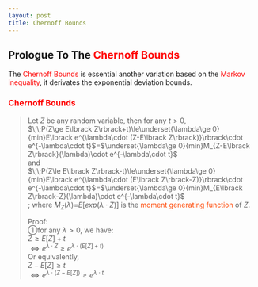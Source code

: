 ```yaml
---
layout: post
title: Chernoff Bounds
---
```


## Prologue To The <font color="Red">Chernoff Bounds</font>
<p class="message">
The <font color="Red">Chernoff Bounds</font> is essential another variation based on the <font color="Red">Markov inequality</font>, it derivates the exponential deviation bounds.  
</p>

### <font color="Red">Chernoff Bounds</font>
>Let $Z$ be any random variable, then for any $t>0$,  
>$\;\;P(Z\ge E\lbrack Z\rbrack+t)\le\underset{\lambda\ge 0}{min}E\lbrack e^{\lambda\cdot (Z-E\lbrack Z\rbrack)}\rbrack\cdot e^{-\lambda\cdot t}$=$\underset{\lambda\ge 0}{min}M_{Z-E\lbrack Z\rbrack}(\lambda)\cdot e^{-\lambda\cdot t}$  
>and  
>$\;\;P(Z\le E\lbrack Z\rbrack-t)\le\underset{\lambda\ge 0}{min}E\lbrack e^{\lambda\cdot (E\lbrack Z\rbrack-Z)}\rbrack\cdot e^{-\lambda\cdot t}$=$\underset{\lambda\ge 0}{min}M_{E\lbrack Z\rbrack-Z}(\lambda)\cdot e^{-\lambda\cdot t}$  
>; where $M_{Z}(\lambda)$=$E\lbrack exp(\lambda\cdot Z)\rbrack$ is the <font color="OrangeRed">moment generating function</font> of $Z$.  
>
>Proof:  
>&#10112;for any $\lambda>0$, we have:  
>$Z\ge E\lbrack Z\rbrack+t$  
>$\Leftrightarrow e^{\lambda\cdot Z}\ge e^{\lambda\cdot (E\lbrack Z\rbrack+t)}$  
>Or equivalently,  
>$Z-E\lbrack Z\rbrack\ge t$  
>$\Leftrightarrow e^{\lambda\cdot (Z-E\lbrack Z\rbrack)}\ge e^{\lambda\cdot t}$  
>

<!-- Γ -->
<!-- \frac{\Gamma(k + n)}{\Gamma(n)} \frac{1}{r^k}  -->
<!-- \mbox{\large$\vert$}\nolimits_0^\infty -->
<!-- \vert_0^\infty -->
<!-- &prime; ′ -->
<!-- &Prime; ″ -->
<!-- \overline{X_n} -->
<!-- \frac{{\overline {X_n}}-\mu}{S/\sqrt n} -->
<!-- \lim_{t\rightarrow\infty} -->
<!-- \begin{array}{l}f'(x)\\f''(x)\\f'''(x)\\f''''(x)\end{array} -->
<!-- \\{Z\vert Z\ge t\\} -->
<!-- E\lbrack Z\rbrack -->
<!-- Var\lbrack Z\rbrack -->
<!-- \left|X\right| absolute value of X-->
<!-- \Leftrightarrow -->

<!-- Notes -->
<!-- <font color="OrangeRed">items, verb, to make it the focus</font> -->
<!-- <font color="Red">KKT</font> -->
<!-- <font color="Red">SMO heuristics</font> -->
<!-- <font color="Red">F</font> distribution -->
<!-- <font color="Red">t</font> distribution -->
<!-- <font color="DeepSkyBlue">suggested item, soft item</font> -->
<!-- <font color="RoyalBlue">old alpha</font> -->
<!-- <font color="Green">new alpha</font> -->

<!-- <font color="DeepPink">positive conclusion, finding</font> -->
<!-- <font color="RosyBrown">negative conclusion, finding</font> -->

<!-- <font color="#00ADAD">policy</font> -->
<!-- <font color="#6100A8">full observable</font> -->
<!-- <font color="#FFAC12">partial observable</font> -->
<!-- <font color="#EB00EB">stochastic</font> -->
<!-- <font color="#8400E6">state transition</font> -->
<!-- <font color="#D600D6">discount factor gamma $\gamma$</font> -->
<!-- <font color="#D600D6">$V(S)$</font> -->
<!-- <font color="#9300FF">immediate reward R(S)</font> -->